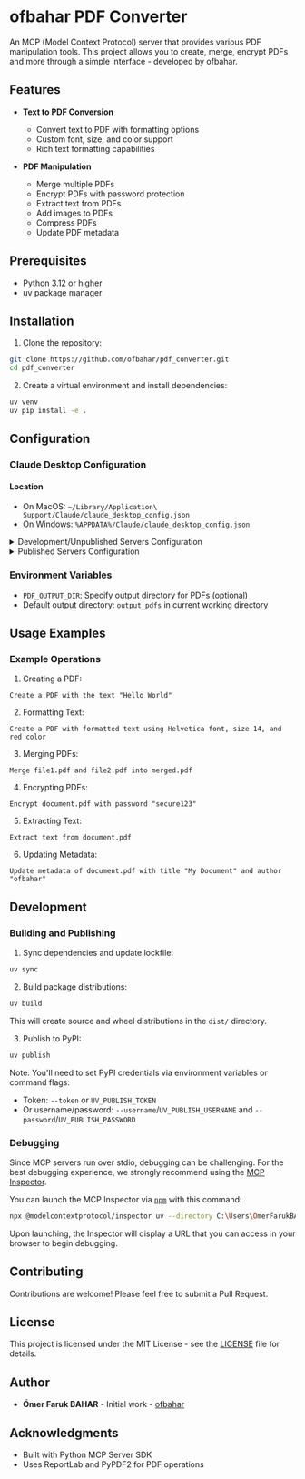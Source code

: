 # ofbahar PDF Converter

An MCP (Model Context Protocol) server that provides various PDF manipulation tools. This project allows you to create, merge, encrypt PDFs and more through a simple interface - developed by ofbahar.

## Features

- **Text to PDF Conversion**
  - Convert text to PDF with formatting options
  - Custom font, size, and color support
  - Rich text formatting capabilities

- **PDF Manipulation**
  - Merge multiple PDFs
  - Encrypt PDFs with password protection
  - Extract text from PDFs
  - Add images to PDFs
  - Compress PDFs
  - Update PDF metadata

## Prerequisites

- Python 3.12 or higher
- uv package manager

## Installation

1. Clone the repository:
```bash
git clone https://github.com/ofbahar/pdf_converter.git
cd pdf_converter
```

2. Create a virtual environment and install dependencies:
```bash
uv venv
uv pip install -e .
```

## Configuration

### Claude Desktop Configuration

#### Location
- On MacOS: `~/Library/Application\ Support/Claude/claude_desktop_config.json`
- On Windows: `%APPDATA%/Claude/claude_desktop_config.json`

<details>
  <summary>Development/Unpublished Servers Configuration</summary>

```json
{
  "mcpServers": {
    "ofbahar_pdf_converter": {
      "command": "uv",
      "args": [
        "--directory",
        "C:\\Users\\OmerFarukBAHAR(ADEO)\\Desktop\\Proje\\CTICrawler\\MCPDevelopment\\pdf_converter",
        "run",
        "ofbahar_pdf_converter"
      ]
    }
  }
}
```
</details>

<details>
  <summary>Published Servers Configuration</summary>

```json
{
  "mcpServers": {
    "ofbahar_pdf_converter": {
      "command": "uvx",
      "args": [
        "ofbahar_pdf_converter"
      ]
    }
  }
}
```
</details>

### Environment Variables
- `PDF_OUTPUT_DIR`: Specify output directory for PDFs (optional)
- Default output directory: `output_pdfs` in current working directory

## Usage Examples

### Example Operations

1. Creating a PDF:
```
Create a PDF with the text "Hello World"
```

2. Formatting Text:
```
Create a PDF with formatted text using Helvetica font, size 14, and red color
```

3. Merging PDFs:
```
Merge file1.pdf and file2.pdf into merged.pdf
```

4. Encrypting PDFs:
```
Encrypt document.pdf with password "secure123"
```

5. Extracting Text:
```
Extract text from document.pdf
```

6. Updating Metadata:
```
Update metadata of document.pdf with title "My Document" and author "ofbahar"
```

## Development

### Building and Publishing

1. Sync dependencies and update lockfile:
```bash
uv sync
```

2. Build package distributions:
```bash
uv build
```

This will create source and wheel distributions in the `dist/` directory.

3. Publish to PyPI:
```bash
uv publish
```

Note: You'll need to set PyPI credentials via environment variables or command flags:
- Token: `--token` or `UV_PUBLISH_TOKEN`
- Or username/password: `--username`/`UV_PUBLISH_USERNAME` and `--password`/`UV_PUBLISH_PASSWORD`

### Debugging

Since MCP servers run over stdio, debugging can be challenging. For the best debugging
experience, we strongly recommend using the [MCP Inspector](https://github.com/modelcontextprotocol/inspector).

You can launch the MCP Inspector via [`npm`](https://docs.npmjs.com/downloading-and-installing-node-js-and-npm) with this command:

```bash
npx @modelcontextprotocol/inspector uv --directory C:\Users\OmerFarukBAHAR(ADEO)\Desktop\Proje\CTICrawler\MCPDevelopment\pdf_converter run ofbahar-pdf-converter
```

Upon launching, the Inspector will display a URL that you can access in your browser to begin debugging.

## Contributing

Contributions are welcome! Please feel free to submit a Pull Request.

## License

This project is licensed under the MIT License - see the [LICENSE](LICENSE) file for details.

## Author

- **Ömer Faruk BAHAR** - Initial work - [ofbahar](https://github.com/ofbahar)

## Acknowledgments

- Built with Python MCP Server SDK
- Uses ReportLab and PyPDF2 for PDF operations